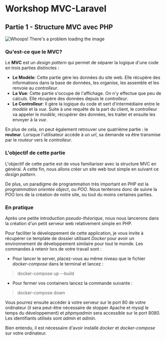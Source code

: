 # Workshop MVC-Laravel

## Partie 1 - Structure MVC avec PHP

![Whoops! There's a problem loading the image](https://user.oc-static.com/files/382001_383000/382129.png "Schéma MVC")

### Qu'est-ce que le MVC?

Le **MVC** est un _design pattern_ qui permet de séparer la logique d'une code en trois parties distinctes :
- **Le Modèle**: Cette partie gère les données du site web. Elle récupère des informations dans la base de données, les organise, les assemble et les renvoie au *controlleur*.
- **La Vue**: Cette partie s'occupe de l'affichage. On n'y effectue que peu de calculs. Elle récupère des données depuis le *controlleur*.
- **Le Controlleur**: Il gère la logique du code et sert d'intermédiaire entre le _modèle_ et la _vue_. Suite à une requête de la part du client, le controlleur va appeler le _modèle_, récupérer des données, les traiter et ensuite les envoyer à la _vue_.

En plus de cela, on peut également retrouver une quatrième partie : le **routeur**. Lorsque l'utilisateur accède à un _url_, sa demande va être transmise par le _routeur_ vers le _controlleur_.

### L'objectif de cette partie

L'objectif de cette partie est de vous familiariser avec la structure MVC en général. A cette fin, nous allons créer un site web tout simple en suivant ce _design pattern_.

De plus, un paradigme de programmation très important en PHP est la _programmation orientée object_, ou _POO_. Nous tenterons donc de suivre la POO lors de la création de notre site, ou tout du moins certaines parties.

### En pratique

Après une petite introduction _pseudo-théorique_, nous nous lancerons dans la création d'un petit serveur web relativement simple en PHP.

Pour faciliter le développement de cette application, je vous invite à récupérer ce template de dossier utilisant _Docker_ pour avoir un environnement de développement similaire pour tout le monde. Les commandes à retenir lors de votre travail sont :
- Pour lancer le server, placez-vous au même niveau que le fichier _docker-compose_ dans le terminal et lancez :
> docker-compose up --build
- Pour fermer vos containers lancez la commande suivante :
> docker-compose down

Vous pourrez ensuite accéder à votre serveur sur le port 80 de votre ordinateur (il sera peut-être nécessaire de stopper Apache et mysql le temps du développement) et _phpmyadmin_ sera accessible sur le port 8080. Les identifiants utilisés sont _admin_ et _admin_.

Bien entendu, il est nécessaire d'avoir installé _docker_ et _docker-compose_ sur votre ordinateur.
